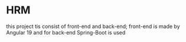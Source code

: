 # HRM
this project tis consist of front-end and back-end; front-end is made by Angular 19 and for back-end Spring-Boot is used
